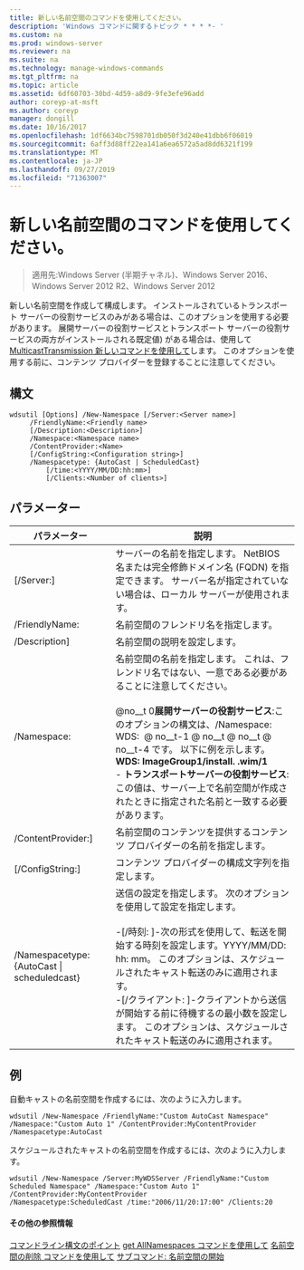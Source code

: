 ```yaml
---
title: 新しい名前空間のコマンドを使用してください。
description: 'Windows コマンドに関するトピック * * * *- '
ms.custom: na
ms.prod: windows-server
ms.reviewer: na
ms.suite: na
ms.technology: manage-windows-commands
ms.tgt_pltfrm: na
ms.topic: article
ms.assetid: 6df60703-30bd-4d59-a8d9-9fe3efe96add
author: coreyp-at-msft
ms.author: coreyp
manager: dongill
ms.date: 10/16/2017
ms.openlocfilehash: 1df6634bc7598701db050f3d240e41dbb6f06019
ms.sourcegitcommit: 6aff3d88ff22ea141a6ea6572a5ad8dd6321f199
ms.translationtype: MT
ms.contentlocale: ja-JP
ms.lasthandoff: 09/27/2019
ms.locfileid: "71363007"
---
```

# <a name="using-the-new-namespace-command"></a>新しい名前空間のコマンドを使用してください。

>適用先:Windows Server (半期チャネル)、Windows Server 2016、Windows Server 2012 R2、Windows Server 2012

新しい名前空間を作成して構成します。 インストールされているトランスポート サーバーの役割サービスのみがある場合は、このオプションを使用する必要があります。 展開サーバーの役割サービスとトランスポート サーバーの役割サービスの両方がインストールされる既定値) がある場合は、使用して [MulticastTransmission 新しいコマンドを使用して](using-the-new-multicasttransmission-command.md)します。 このオプションを使用する前に、コンテンツ プロバイダーを登録することに注意してください。
## <a name="syntax"></a>構文
```
wdsutil [Options] /New-Namespace [/Server:<Server name>]
     /FriendlyName:<Friendly name>
     [/Description:<Description>]
     /Namespace:<Namespace name>
     /ContentProvider:<Name>
     [/ConfigString:<Configuration string>]
     /Namespacetype: {AutoCast | ScheduledCast}
         [/time:<YYYY/MM/DD:hh:mm>]
         [/Clients:<Number of clients>]
```
## <a name="parameters"></a>パラメーター
|パラメーター|説明|
|-------|--------|
|[/Server:<Server name>]|サーバーの名前を指定します。 NetBIOS 名または完全修飾ドメイン名 (FQDN) を指定できます。 サーバー名が指定されていない場合は、ローカル サーバーが使用されます。|
|/FriendlyName: <Friendly name>|名前空間のフレンドリ名を指定します。|
|/Description<Description>]|名前空間の説明を設定します。|
|/Namespace: <Namespace name>|名前空間の名前を指定します。 これは、フレンドリ名ではない、一意である必要があることに注意してください。<br /><br />@no__t 0**展開サーバーの役割サービス**:このオプションの構文は、/Namespace: WDS: <Image group> @ no__t-1 @ no__t @ no__t @ no__t-4 です。 以下に例を示します。**WDS: ImageGroup1/install. .wim/1**<br />-   **トランスポートサーバーの役割サービス**:この値は、サーバー上で名前空間が作成されたときに指定された名前と一致する必要があります。|
|/ContentProvider:<Name>]|名前空間のコンテンツを提供するコンテンツ プロバイダーの名前を指定します。|
|[/ConfigString:<Configuration string>]|コンテンツ プロバイダーの構成文字列を指定します。|
|/Namespacetype: {AutoCast &#124; scheduledcast}|送信の設定を指定します。 次のオプションを使用して設定を指定します。<br /><br />-[/時刻: <time>]-次の形式を使用して、転送を開始する時刻を設定します。YYYY/MM/DD: hh: mm。 このオプションは、スケジュールされたキャスト転送のみに適用されます。<br />-[/クライアント: <Number of clients>]-クライアントから送信が開始する前に待機するの最小数を設定します。 このオプションは、スケジュールされたキャスト転送のみに適用されます。|
## <a name="BKMK_examples"></a>例
自動キャストの名前空間を作成するには、次のように入力します。
```
wdsutil /New-Namespace /FriendlyName:"Custom AutoCast Namespace" /Namespace:"Custom Auto 1" /ContentProvider:MyContentProvider /Namespacetype:AutoCast
```
スケジュールされたキャストの名前空間を作成するには、次のように入力します。
```
wdsutil /New-Namespace /Server:MyWDSServer /FriendlyName:"Custom Scheduled Namespace" /Namespace:"Custom Auto 1" /ContentProvider:MyContentProvider 
/Namespacetype:ScheduledCast /time:"2006/11/20:17:00" /Clients:20
```
#### <a name="additional-references"></a>その他の参照情報
[コマンドライン構文のポイント](command-line-syntax-key.md)
[get AllNamespaces コマンドを使用して](using-the-get-allnamespaces-command.md)
[名前空間の削除 コマンドを使用して](using-the-remove-namespace-command.md)
[サブコマンド: 名前空間の開始](subcommand-start-namespace.md)
